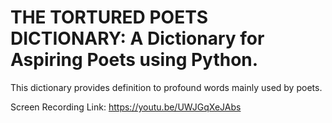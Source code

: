 # THE TORTURED POETS DICTIONARY: A Dictionary for Aspiring Poets using Python.
This dictionary provides definition to profound words mainly used by poets.

Screen Recording Link:
https://youtu.be/UWJGqXeJAbs
